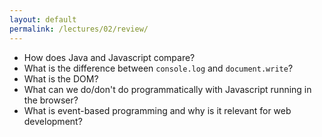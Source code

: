 ```yaml
---
layout: default
permalink: /lectures/02/review/
---
```


- How does Java and Javascript compare?
- What is the difference between `console.log` and `document.write`?
- What is the DOM?
- What can we do/don't do programmatically with Javascript running in the browser?
- What is event-based programming and why is it relevant for web development?
